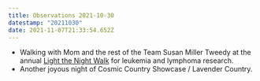 ```yaml
---
title: Observations 2021-10-30
datestamp: "20211030"
date: 2021-11-07T21:33:54.652Z
---
```

- Walking with Mom and the rest of the Team Susan Miller Tweedy at the annual [Light the Night Walk](https://pages.lls.org/ltn/chi/metrochicago21/teamsusanmillertweedy) for leukemia and lymphoma research.
- Another joyous night of Cosmic Country Showcase / Lavender Country.